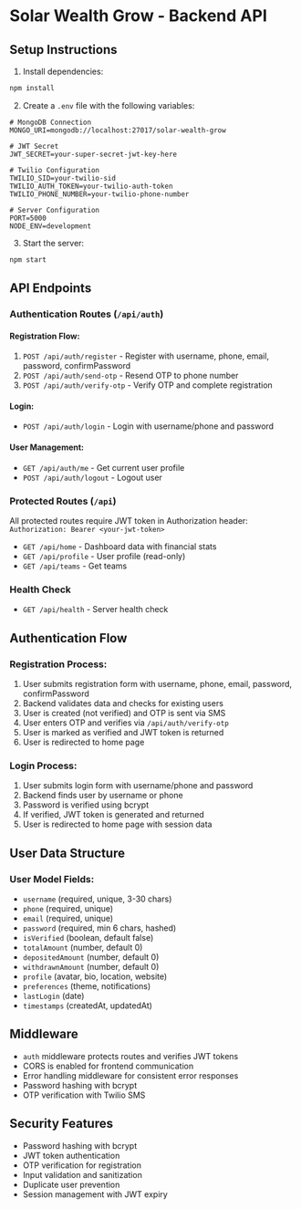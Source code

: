 # Solar Wealth Grow - Backend API

## Setup Instructions

1. Install dependencies:
```bash
npm install
```

2. Create a `.env` file with the following variables:
```env
# MongoDB Connection
MONGO_URI=mongodb://localhost:27017/solar-wealth-grow

# JWT Secret
JWT_SECRET=your-super-secret-jwt-key-here

# Twilio Configuration
TWILIO_SID=your-twilio-sid
TWILIO_AUTH_TOKEN=your-twilio-auth-token
TWILIO_PHONE_NUMBER=your-twilio-phone-number

# Server Configuration
PORT=5000
NODE_ENV=development
```

3. Start the server:
```bash
npm start
```

## API Endpoints

### Authentication Routes (`/api/auth`)

#### Registration Flow:
1. `POST /api/auth/register` - Register with username, phone, email, password, confirmPassword
2. `POST /api/auth/send-otp` - Resend OTP to phone number
3. `POST /api/auth/verify-otp` - Verify OTP and complete registration

#### Login:
- `POST /api/auth/login` - Login with username/phone and password

#### User Management:
- `GET /api/auth/me` - Get current user profile
- `POST /api/auth/logout` - Logout user

### Protected Routes (`/api`)

All protected routes require JWT token in Authorization header:
`Authorization: Bearer <your-jwt-token>`

- `GET /api/home` - Dashboard data with financial stats
- `GET /api/profile` - User profile (read-only)
- `GET /api/teams` - Get teams

### Health Check

- `GET /api/health` - Server health check

## Authentication Flow

### Registration Process:
1. User submits registration form with username, phone, email, password, confirmPassword
2. Backend validates data and checks for existing users
3. User is created (not verified) and OTP is sent via SMS
4. User enters OTP and verifies via `/api/auth/verify-otp`
5. User is marked as verified and JWT token is returned
6. User is redirected to home page

### Login Process:
1. User submits login form with username/phone and password
2. Backend finds user by username or phone
3. Password is verified using bcrypt
4. If verified, JWT token is generated and returned
5. User is redirected to home page with session data

## User Data Structure

### User Model Fields:
- `username` (required, unique, 3-30 chars)
- `phone` (required, unique)
- `email` (required, unique)
- `password` (required, min 6 chars, hashed)
- `isVerified` (boolean, default false)
- `totalAmount` (number, default 0)
- `depositedAmount` (number, default 0)
- `withdrawnAmount` (number, default 0)
- `profile` (avatar, bio, location, website)
- `preferences` (theme, notifications)
- `lastLogin` (date)
- `timestamps` (createdAt, updatedAt)

## Middleware

- `auth` middleware protects routes and verifies JWT tokens
- CORS is enabled for frontend communication
- Error handling middleware for consistent error responses
- Password hashing with bcrypt
- OTP verification with Twilio SMS

## Security Features

- Password hashing with bcrypt
- JWT token authentication
- OTP verification for registration
- Input validation and sanitization
- Duplicate user prevention
- Session management with JWT expiry 